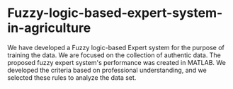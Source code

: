 # Fuzzy-logic-based-expert-system-in-agriculture
We have developed a Fuzzy logic-based Expert system for the purpose of training the data. We are focused on the collection of authentic data. The proposed fuzzy expert system's performance was created in MATLAB. We developed the criteria based on professional understanding, and we selected these rules to analyze the data set.
